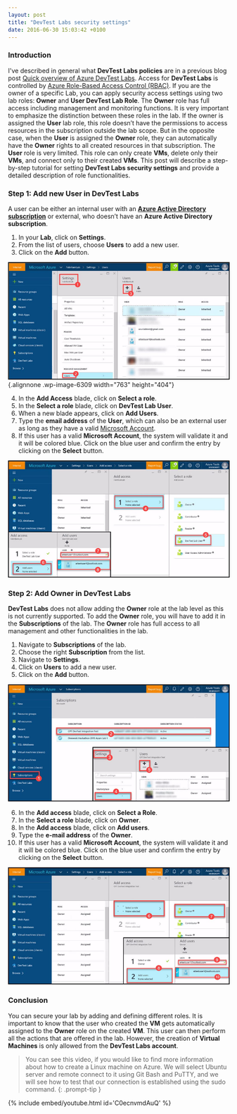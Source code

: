 ```yaml
---
layout: post
title: "DevTest Labs security settings"
date: 2016-06-30 15:03:42 +0100
---
```


### Introduction

I've described in general what **DevTest Labs policies** are in a previous blog post [Quick overview of Azure DevTest Labs](https://mohamedradwan-devops.github.io/2016/06/29/quick-overview-of-azure-devtest-labs/). Access for **DevTest Labs** is controlled by [Azure Role-Based Access Control (RBAC)](https://azure.microsoft.com/en-us/updates/general-availability-role-based-access-control/). If you are the owner of a specific Lab, you can apply security access settings using two lab roles: **Owner** and **User DevTest Lab Role**. The **Owner** role has full access including management and monitoring functions. It is very important to emphasize the distinction between these roles in the lab. If the owner is assigned the **User** lab role, this role doesn’t have the permissions to access resources in the subscription outside the lab scope. But in the opposite case, when the **User** is assigned the **Owner** role, they can automatically have the **Owner** rights to all created resources in that subscription. The **User** role is very limited. This role can only create **VMs**, delete only their **VMs**, and connect only to their created **VMs**. This post will describe a step-by-step tutorial for setting **DevTest Labs security settings** and provide a detailed description of role functionalities.

### Step 1: Add new User in DevTest Labs 

A user can be either an internal user with an **[Azure Active Directory subscription](https://azure.microsoft.com/en-us/pricing/details/active-directory/)** or external, who doesn’t have an **Azure Active Directory subscription**.
1. In your **Lab**, click on **Settings**.
2. From the list of users, choose **Users** to add a new user.
3. Click on the **Add** button.

![1-1 Add new User in DevTest Labs](/assets/img/2016/06/1-1-Add-new-User-in-DevTest-Labs.jpg "1-1 Add new User in DevTest Labs"){.alignnone .wp-image-6309 width="763" height="404"}

4. In the **Add Access** blade, click on **Select a role**.
5. In the **Select a role** blade, click on **DevTest Lab User**.
6. When a new blade appears, click on **Add Users**.
7. Type the **email address** of the **User**, which can also be an external user as long as they have a valid [Microsoft Account](https://www.microsoft.com/en-us/account).
8. If this user has a valid **Microsoft Account**, the system will validate it and it will be colored blue. Click on the blue user and confirm the entry by clicking on the **Select** button.

![1-2 Add new User and Select a role in DevTest Labs](/assets/img/2016/06/1-2-Add-new-User-and-Select-a-role-in-DevTest-Labs.jpg "1-2 Add new User and Select a role in DevTest Labs")

### Step 2: Add Owner in DevTest Labs 

**DevTest Labs** does not allow adding the **Owner** role at the lab level as this is not currently supported. To add the **Owner** role, you will have to add it in the **Subscriptions** of the lab. The **Owner** role has full access to all management and other functionalities in the lab.
1. Navigate to **Subscriptions** of the lab.
2. Choose the right **Subscription** from the list.
3. Navigate to **Settings**.
4. Click on **Users** to add a new user.
5. Click on the **Add** button.

![2-1 Add Owner in DevTest Labs](/assets/img/2016/06/2-1-Add-Owner-in-DevTest-Labs.jpg "2-1 Add Owner in DevTest Labs")

6. In the **Add access** blade, click on **Select a Role**.
7. In the **Select a role** blade, click on **Owner**.
8. In the **Add access** blade, click on **Add users**.
9. Type the **e-mail address** of the **Owner**.
10. If this user has a valid **Microsoft Account**, the system will validate it and it will be colored blue. Click on the blue user and confirm the entry by clicking on the **Select** button.

![2-2 Add Owner and select a role in DevTest Labs](/assets/img/2016/06/2-2-Add-Owner-and-select-a-role-in-DevTest-Labs.jpg "2-2 Add Owner and select a role in DevTest Labs")

### Conclusion

You can secure your lab by adding and defining different roles. It is important to know that the user who created the **VM** gets automatically assigned to the **Owner** role on the created **VM**. This user can then perform all the actions that are offered in the lab. However, the creation of **Virtual Machines** is only allowed from the **DevTest Labs account**.

>You can see this video, if you would like to find more information about how to create a Linux machine on Azure. We will select Ubuntu server and remote connect to it using Git Bash and PuTTY, and we will see how to test that our connection is established using the sudo command.
{: .prompt-tip }

{% include embed/youtube.html id='C0ecnvmdAuQ' %}
